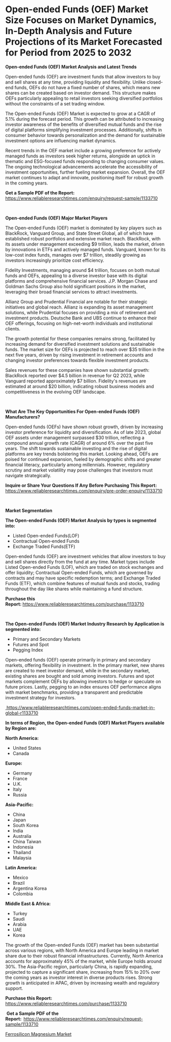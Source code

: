 <p><h1>Open-ended Funds (OEF) Market Size Focuses on Market Dynamics, In-Depth Analysis and Future Projections of its Market Forecasted for Period from 2025 to 2032</h1></p><p><strong>Open-ended Funds (OEF) Market Analysis and Latest Trends</strong></p>
<p><p>Open-ended funds (OEF) are investment funds that allow investors to buy and sell shares at any time, providing liquidity and flexibility. Unlike closed-end funds, OEFs do not have a fixed number of shares, which means new shares can be created based on investor demand. This structure makes OEFs particularly appealing to retail investors seeking diversified portfolios without the constraints of a set trading window.</p><p>The Open-ended Funds (OEF) Market is expected to grow at a CAGR of 5.1% during the forecast period. This growth can be attributed to increasing investor awareness of the benefits of diversified mutual funds and the rise of digital platforms simplifying investment processes. Additionally, shifts in consumer behavior towards personalization and the demand for sustainable investment options are influencing market dynamics. </p><p>Recent trends in the OEF market include a growing preference for actively managed funds as investors seek higher returns, alongside an uptick in thematic and ESG-focused funds responding to changing consumer values. The ongoing technological advancements accelerate the accessibility of investment opportunities, further fueling market expansion. Overall, the OEF market continues to adapt and innovate, positioning itself for robust growth in the coming years.</p></p>
<p><strong>Get a Sample PDF of the Report:&nbsp;</strong> <a href="https://www.reliableresearchtimes.com/enquiry/request-sample/1133710?utm_campaign=3061&utm_medium=2&utm_source=Github&utm_content=ia&utm_term=25032025&utm_id=open-ended-funds-oef">https://www.reliableresearchtimes.com/enquiry/request-sample/1133710</a></p>
<p>&nbsp;</p>
<p><strong>Open-ended Funds (OEF) Major Market Players</strong></p>
<p><p>The Open-ended Funds (OEF) market is dominated by key players such as BlackRock, Vanguard Group, and State Street Global, all of which have established robust portfolios and extensive market reach. BlackRock, with its assets under management exceeding $9 trillion, leads the market, driven by innovations in ETFs and actively managed funds. Vanguard, known for its low-cost index funds, manages over $7 trillion, steadily growing as investors increasingly prioritize cost efficiency.</p><p>Fidelity Investments, managing around $4 trillion, focuses on both mutual funds and OEFs, appealing to a diverse investor base with its digital platforms and comprehensive financial services. J.P. Morgan Chase and Goldman Sachs Group also hold significant positions in the market, leveraging their broad financial services to attract investments.</p><p>Allianz Group and Prudential Financial are notable for their strategic initiatives and global reach. Allianz is expanding its asset management solutions, while Prudential focuses on providing a mix of retirement and investment products. Deutsche Bank and UBS continue to enhance their OEF offerings, focusing on high-net-worth individuals and institutional clients.</p><p>The growth potential for these companies remains strong, facilitated by increasing demand for diversified investment solutions and sustainable funds. The market size for OEFs is projected to reach over $35 trillion in the next five years, driven by rising investment in retirement accounts and changing investor preferences towards flexible investment products.</p><p>Sales revenues for these companies have shown substantial growth: BlackRock reported over $4.5 billion in revenue for Q2 2023, while Vanguard reported approximately $7 billion. Fidelity's revenues are estimated at around $20 billion, indicating robust business models and competitiveness in the evolving OEF landscape.</p></p>
<p>&nbsp;</p>
<p><strong>What Are The Key Opportunities For Open-ended Funds (OEF) Manufacturers?</strong></p>
<p><p>Open-ended funds (OEFs) have shown robust growth, driven by increasing investor preference for liquidity and diversification. As of late 2023, global OEF assets under management surpassed $30 trillion, reflecting a compound annual growth rate (CAGR) of around 6% over the past five years. The shift towards sustainable investing and the rise of digital platforms are key trends bolstering this market. Looking ahead, OEFs are poised for continued expansion, fueled by demographic shifts and greater financial literacy, particularly among millennials. However, regulatory scrutiny and market volatility may pose challenges that investors must navigate strategically.</p></p>
<p><strong>Inquire or Share Your Questions If Any Before Purchasing This Report:</strong> <a href="https://www.reliableresearchtimes.com/enquiry/pre-order-enquiry/1133710?utm_campaign=3061&utm_medium=2&utm_source=Github&utm_content=ia&utm_term=25032025&utm_id=open-ended-funds-oef">https://www.reliableresearchtimes.com/enquiry/pre-order-enquiry/1133710</a></p>
<p>&nbsp;</p>
<p><strong>Market Segmentation</strong></p>
<p><strong>The Open-ended Funds (OEF) Market Analysis by types is segmented into:</strong></p>
<p><ul><li>Listed Open-ended Funds(LOF)</li><li>Contractual Open-ended Funds</li><li>Exchange Traded Funds(ETF)</li></ul></p>
<p><p>Open-ended funds (OEF) are investment vehicles that allow investors to buy and sell shares directly from the fund at any time. Market types include Listed Open-ended Funds (LOF), which are traded on stock exchanges and offer liquidity; Contractual Open-ended Funds, which are governed by contracts and may have specific redemption terms; and Exchange Traded Funds (ETF), which combine features of mutual funds and stocks, trading throughout the day like shares while maintaining a fund structure.</p></p>
<p><strong>Purchase this Report:&nbsp;</strong><a href="https://www.reliableresearchtimes.com/purchase/1133710?utm_campaign=3061&utm_medium=2&utm_source=Github&utm_content=ia&utm_term=25032025&utm_id=open-ended-funds-oef">https://www.reliableresearchtimes.com/purchase/1133710</a></p>
<p>&nbsp;</p>
<p><strong>The Open-ended Funds (OEF) Market Industry Research by Application is segmented into:</strong></p>
<p><ul><li>Primary and Secondary Markets</li><li>Futures and Spot</li><li>Pegging Index</li></ul></p>
<p><p>Open-ended funds (OEF) operate primarily in primary and secondary markets, offering flexibility in investment. In the primary market, new shares are created to meet investor demand, while in the secondary market, existing shares are bought and sold among investors. Futures and spot markets complement OEFs by allowing investors to hedge or speculate on future prices. Lastly, pegging to an index ensures OEF performance aligns with market benchmarks, providing a transparent and predictable investment strategy for investors.</p></p>
<p><a href="https://www.reliableresearchtimes.com/open-ended-funds-market-in-global-r1133710?utm_campaign=3061&utm_medium=2&utm_source=Github&utm_content=ia&utm_term=25032025&utm_id=open-ended-funds-oef">&nbsp;https://www.reliableresearchtimes.com/open-ended-funds-market-in-global-r1133710</a></p>
<p><strong>In terms of Region, the Open-ended Funds (OEF) Market Players available by Region are:</strong></p>
<p>
    <p> <strong> North America: </strong>
        <ul>
            <li>United States</li>
            <li>Canada</li>
        </ul>
        </p> 
    <p> <strong> Europe: </strong>
        <ul>
            <li>Germany</li>
            <li>France</li>
            <li>U.K.</li>
            <li>Italy</li>
            <li>Russia</li>
        </ul>
        </p> 
    <p> <strong> Asia-Pacific: </strong>
        <ul>
            <li>China</li>
            <li>Japan</li>
            <li>South Korea</li>
            <li>India</li>
            <li>Australia</li>
            <li>China Taiwan</li>
            <li>Indonesia</li>
            <li>Thailand</li>
            <li>Malaysia</li>
        </ul>
        </p> 
    <p> <strong> Latin America: </strong>
        <ul>
            <li>Mexico</li>
            <li>Brazil</li>
            <li>Argentina Korea</li>
            <li>Colombia</li>
        </ul>
        </p> 
    <p> <strong> Middle East & Africa: </strong>
        <ul>
            <li>Turkey</li>
            <li>Saudi</li>
            <li>Arabia</li>
            <li>UAE</li>
            <li>Korea</li>
        </ul>
    </p>
    </p>
<p><p>The growth of the Open-ended Funds (OEF) market has been substantial across various regions, with North America and Europe leading in market share due to their robust financial infrastructures. Currently, North America accounts for approximately 45% of the market, while Europe holds around 30%. The Asia-Pacific region, particularly China, is rapidly expanding, projected to capture a significant share, increasing from 15% to 20% over the coming years as investor interest in diverse products rises. Strong growth is anticipated in APAC, driven by increasing wealth and regulatory support.</p></p>
<p><strong>Purchase this Report: </strong><a href="https://www.reliableresearchtimes.com/purchase/1133710?utm_campaign=3061&utm_medium=2&utm_source=Github&utm_content=ia&utm_term=25032025&utm_id=open-ended-funds-oef">https://www.reliableresearchtimes.com/purchase/1133710</a></p>
<p>&nbsp;<strong>Get a Sample PDF of the Report:&nbsp;&nbsp;</strong><a href="https://www.reliableresearchtimes.com/enquiry/request-sample/1133710?utm_campaign=3061&utm_medium=2&utm_source=Github&utm_content=ia&utm_term=25032025&utm_id=open-ended-funds-oef">https://www.reliableresearchtimes.com/enquiry/request-sample/1133710</a></p>
<p><strong></strong></p>
<p><p><a href="https://github.com/voigttyagi/Market-Research-Report-List-1/blob/main/ferrosilicon-magnesium-market.md?utm_campaign=3061&utm_medium=2&utm_source=Github&utm_content=ia&utm_term=25032025&utm_id=open-ended-funds-oef">Ferrosilicon Magnesium Market</a></p></p>